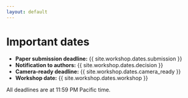 ```yaml
---
layout: default
---
```


# Important dates

* **Paper submission deadline:** {{ site.workshop.dates.submission }}
* **Notification to authors:** {{ site.workshop.dates.decision }}
* **Camera-ready deadline:** {{ site.workshop.dates.camera_ready }}
* **Workshop date:** {{ site.workshop.dates.workshop }}

All deadlines are at 11:59 PM Pacific time.
